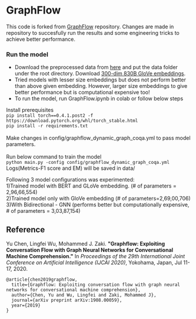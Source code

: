 # GraphFlow

This code is forked from [GraphFlow](https://github.com/hugochan/GraphFlow) repository. Changes are made in repository to succesfully run the results and some engineering tricks to achieve better performance.


### Run the model

* Download the preprocessed data from [here](https://1drv.ms/u/s!AjiSpuwVTt09gTtAGzIRsp6Py3q-?e=Yxqa7w) and put the data folder under the root directory.
Download [300-dim 830B GloVe embeddings](https://github.com/stanfordnlp/GloVe).
* Tried models with lesser size embeddings but does not perform better than above given embedding. However, larger size embeddings to give better performance but is computational expensive too! 
* To run the model, run GraphFlow.ipynb in colab or follow below steps

Install prerequisites<br>
	```
	pip install torch==0.4.1.post2 -f https://download.pytorch.org/whl/torch_stable.html 
	```
	<br>
	```
	pip install -r requirements.txt
	```
	<br><br>
Make changes in config/graphflow_dynamic_graph_coqa.yml to pass model parameters.<br><br>
Run below command to train the model <br>
	```
	python main.py -config config/graphflow_dynamic_graph_coqa.yml
	```
	<br>
Logs(Metrics-F1 score and EM) will be saved in data/

Following 3 model configurations was experimented:<br>
1)Trained model with BERT and GLoVe embedding. (# of parameters = 2,96,66,554)<br>
2)Trained model only with GloVe embedding (# of parameters=2,69,00,706)<br>
3)With Bidirectional - GNN (performs better but computationally expensive, # of parameters = 3,03,87,154)<br>

## Reference
Yu Chen, Lingfei Wu, Mohammed J. Zaki. **"Graphflow: Exploiting Conversation Flow with Graph Neural Networks for Conversational Machine Comprehension."** In *Proceedings of the 29th International Joint Conference on Artificial Intelligence (IJCAI 2020)*, Yokohama, Japan, Jul 11-17, 2020.


    @article{chen2019graphflow,
      title={Graphflow: Exploiting conversation flow with graph neural networks for conversational machine comprehension},
      author={Chen, Yu and Wu, Lingfei and Zaki, Mohammed J},
      journal={arXiv preprint arXiv:1908.00059},
      year={2019}
    }
